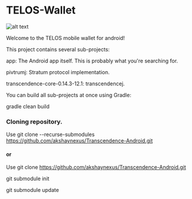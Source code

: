 # TELOS-Wallet

![alt text](https://cdn.discordapp.com/attachments/543445006963441665/548161517347012608/Transcendence_Logo_grey_orange_cmyk_061518-01_3.png)

Welcome to the TELOS mobile wallet for android!


This project contains several sub-projects:

app: The Android app itself. This is probably what you're searching for.

pivtrumj: Stratum protocol implementation.

transcendence-core-0.14.3-12.1: transcendencej.

You can build all sub-projects at once using Gradle:

gradle clean build


### Cloning repository.

Use git clone --recurse-submodules https://github.com/akshaynexus/Transcendence-Android.git
  
#### or

Use git clone https://github.com/akshaynexus/Transcendence-Android.git
  
git submodule init

git submodule update
